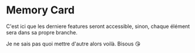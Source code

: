# Memory Card

C'est ici que les derniere features seront accessible, sinon, chaque élément sera dans sa propre branche.

Je ne sais pas quoi mettre d'autre alors voilà. Bisous 😘
